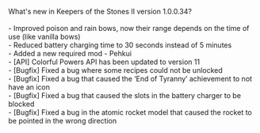 What's new in Keepers of the Stones II version 1.0.0.34?<br/>
<br />- Improved poison and rain bows, now their range depends on the time of use (like vanilla bows)
<br />- Reduced battery charging time to 30 seconds instead of 5 minutes
<br />- Added a new required mod - Pehkui
<br />- [API] Colorful Powers API has been updated to version 11
<br />- [Bugfix] Fixed a bug where some recipes could not be unlocked
<br />- [Bugfix] Fixed a bug that caused the ‘End of Tyranny’ achievement to not have an icon
<br />- [Bugfix] Fixed a bug that caused the slots in the battery charger to be blocked
<br />- [Bugfix] Fixed a bug in the atomic rocket model that caused the rocket to be pointed in the wrong direction